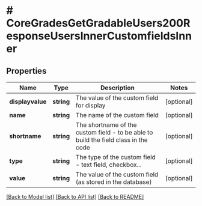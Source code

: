 # # CoreGradesGetGradableUsers200ResponseUsersInnerCustomfieldsInner

## Properties

Name | Type | Description | Notes
------------ | ------------- | ------------- | -------------
**displayvalue** | **string** | The value of the custom field for display | [optional]
**name** | **string** | The name of the custom field | [optional]
**shortname** | **string** | The shortname of the custom field - to be able to build the field class in the code | [optional]
**type** | **string** | The type of the custom field - text field, checkbox... | [optional]
**value** | **string** | The value of the custom field (as stored in the database) | [optional]

[[Back to Model list]](../../README.md#models) [[Back to API list]](../../README.md#endpoints) [[Back to README]](../../README.md)
